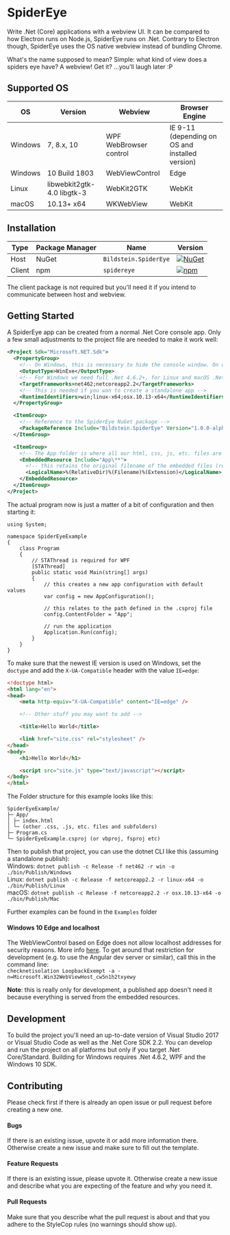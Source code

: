 ﻿# SpiderEye

Write .Net (Core) applications with a webview UI. It can be compared to how Electron runs on Node.js, SpiderEye runs on .Net.
Contrary to Electron though, SpiderEye uses the OS native webview instead of bundling Chrome.

What's the name supposed to mean? Simple: what kind of view does a spiders eye have? A webview! Get it? ...you'll laugh later :P

## Supported OS

| OS | Version | Webview | Browser Engine |
| ----- | ----- | ----- | ----- |
| Windows | 7, 8.x, 10 | WPF WebBrowser control | IE 9-11 (depending on OS and installed version) |
| Windows |  10 Build 1803 | WebViewControl | Edge |
| Linux | libwebkit2gtk-4.0 libgtk-3 | WebKit2GTK | WebKit |
| macOS | 10.13+ x64 | WKWebView | WebKit |

## Installation

| Type | Package Manager | Name | Version |
| ----- | ----- | ----- | ----- |
| Host | NuGet | `Bildstein.SpiderEye` | [![NuGet](https://img.shields.io/nuget/v/Bildstein.SpiderEye.svg)](https://www.nuget.org/packages/Bildstein.SpiderEye/) |
| Client | npm | `spidereye` | [![npm](https://img.shields.io/npm/v/spidereye.svg)](https://www.npmjs.com/package/spidereye) |

The client package is not required but you'll need it if you intend to communicate between host and webview.

## Getting Started

A SpiderEye app can be created from a normal .Net Core console app. Only a few small adjustments to the project file are needed to make it work well:

```xml
<Project Sdk="Microsoft.NET.Sdk">
  <PropertyGroup>
    <!-- On Windows, this is necessary to hide the console window. On other platforms it falls back to Exe -->
    <OutputType>WinExe</OutputType>
    <!-- For Windows we need full .Net 4.6.2+, for Linux and macOS .Net Core 2.x -->
    <TargetFrameworks>net462;netcoreapp2.2</TargetFrameworks>
    <!-- This is needed if you wan to create a standalone app -->
    <RuntimeIdentifiers>win;linux-x64;osx.10.13-x64</RuntimeIdentifiers>
  </PropertyGroup>

  <ItemGroup>
    <!-- Reference to the SpiderEye NuGet package -->
    <PackageReference Include="Bildstein.SpiderEye" Version="1.0.0-alpha.5" />
  </ItemGroup>

  <ItemGroup>
    <!-- The App folder is where all our html, css, js, etc. files are (change if you use a different folder) -->
    <EmbeddedResource Include="App\**">
      <!-- this retains the original filename of the embedded files (required to located them later) -->
      <LogicalName>%(RelativeDir)%(Filename)%(Extension)</LogicalName>
    </EmbeddedResource>
  </ItemGroup>
</Project>
```

The actual program now is just a matter of a bit of configuration and then starting it:

```c-sharp
using System;

namespace SpiderEyeExample
{
    class Program
    {
        // STAThread is required for WPF
        [STAThread]
        public static void Main(string[] args)
        {
            // this creates a new app configuration with default values
            var config = new AppConfiguration();

            // this relates to the path defined in the .csproj file
            config.ContentFolder = "App";

            // run the application
            Application.Run(config);
        }
    }
}
```

To make sure that the newest IE version is used on Windows, set the `doctype` and add the `X-UA-Compatible` header with the value `IE=edge`:
```html
<!doctype html>
<html lang="en">
<head>
    <meta http-equiv="X-UA-Compatible" content="IE=edge" />

    <!-- Other stuff you may want to add -->

    <title>Hello World</title>

    <link href="site.css" rel="stylesheet" />
</head>
<body>
    <h1>Hello World</h1>

    <script src="site.js" type="text/javascript"></script>
</body>
</html>
```

The Folder structure for this example looks like this:
```
SpiderEyeExample/
├─ App/
│ ├─ index.html
│ └─ (other .css, .js, etc. files and subfolders)
├─ Program.cs
└─ SpiderEyeExample.csproj (or vbproj, fsproj etc)
```

Then to publish that project, you can use the dotnet CLI like this (assuming a standalone publish):\
Windows: `dotnet publish -c Release -f net462 -r win -o ./bin/Publish/Windows`\
Linux: `dotnet publish -c Release -f netcoreapp2.2 -r linux-x64 -o ./bin/Publish/Linux`\
macOS: `dotnet publish -c Release -f netcoreapp2.2 -r osx.10.13-x64 -o ./bin/Publish/Mac`

Further examples can be found in the `Examples` folder

#### Windows 10 Edge and localhost

The WebViewControl based on Edge does not allow localhost addresses for security reasons. More info [here](https://msdn.microsoft.com/en-us/library/windows/apps/hh780593.aspx).
To get around that restriction for development (e.g. to use the Angular dev server or similar), call this in the command line:\
`checknetisolation LoopbackExempt -a -n=Microsoft.Win32WebViewHost_cw5n1h2txyewy`

**Note**: this is really only for development, a published app doesn't need it because everything is served from the embedded resources.

## Development

To build the project you'll need an up-to-date version of Visual Studio 2017 or Visual Studio Code as well as the .Net Core SDK 2.2.
You can develop and run the project on all platforms but only if you target .Net Core/Standard.
Building for Windows requires .Net 4.6.2, WPF and the Windows 10 SDK.

## Contributing
Please check first if there is already an open issue or pull request before creating a new one.

#### Bugs
If there is an existing issue, upvote it or add more information there.
Otherwise create a new issue and make sure to fill out the template.

#### Feature Requests
If there is an existing issue, please upvote it.
Otherwise create a new issue and describe what you are expecting of the feature and why you need it.

#### Pull Requests
Make sure that you describe what the pull request is about and that you adhere to the StyleCop rules (no warnings should show up).
